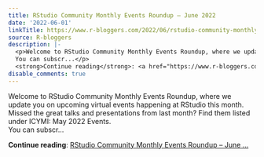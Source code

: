```yaml
---
title: RStudio Community Monthly Events Roundup – June 2022
date: '2022-06-01'
linkTitle: https://www.r-bloggers.com/2022/06/rstudio-community-monthly-events-roundup-june-2022/
source: R-bloggers
description: |-
  <p>Welcome to RStudio Community Monthly Events Roundup, where we update you on upcoming virtual events happening at RStudio this month. Missed the great talks and presentations from last month? Find them listed under ICYMI: May 2022 Events.<br />
  You can subscr...</p>
  <strong>Continue reading</strong>: <a href="https://www.r-bloggers.com/2022/06/rstudio-community-monthly-events-roundup-june-2022/">RStudio Community Monthly Events Roundup – June ...
disable_comments: true
---
```

<p>Welcome to RStudio Community Monthly Events Roundup, where we update you on upcoming virtual events happening at RStudio this month. Missed the great talks and presentations from last month? Find them listed under ICYMI: May 2022 Events.<br />
You can subscr...</p>
<strong>Continue reading</strong>: <a href="https://www.r-bloggers.com/2022/06/rstudio-community-monthly-events-roundup-june-2022/">RStudio Community Monthly Events Roundup – June ...